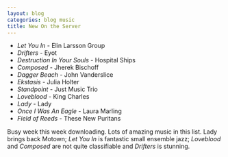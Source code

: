 ```yaml
---
layout: blog
categories: blog music
title: New On the Server
---
```


* *Let You In* - Elin Larsson Group
* *Drifters* - Eyot
* *Destruction In Your Souls* - Hospital Ships
* *Composed* - Jherek Bischoff
* *Dagger Beach* - John Vanderslice
* *Ekstasis* - Julia Holter
* *Standpoint* - Just Music Trio
* *Loveblood* - King Charles
* *Lady* - Lady
* *Once I Was An Eagle* - Laura Marling
* *Field of Reeds* - These New Puritans

Busy week this week downloading. Lots of amazing music in this
list. Lady brings back Motown; *Let You In* is fantastic small ensemble
jazz; *Loveblood* and *Composed* are not quite classifiable and *Drifters*
is stunning.

